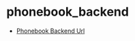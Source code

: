 # phonebook_backend

* [Phonebook Backend Url](https://phonebook-app-backend.herokuapp.com/api/persons)